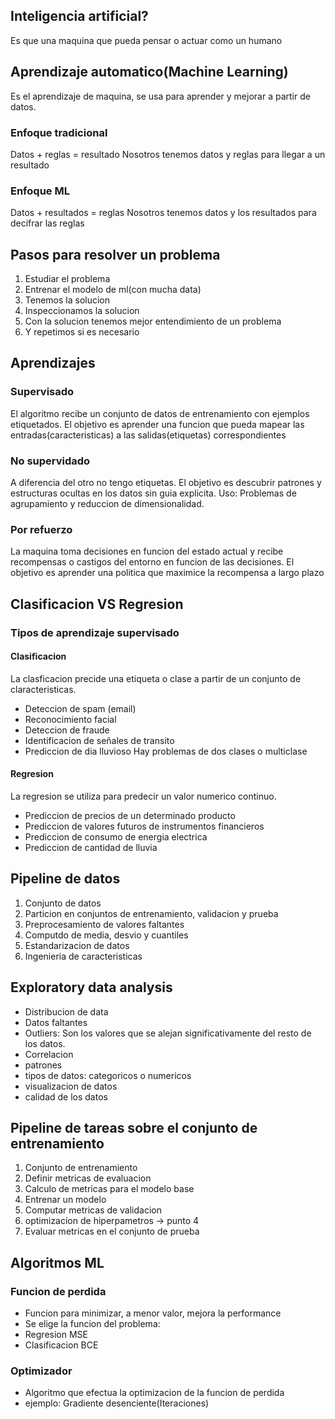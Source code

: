 ## Inteligencia artificial?
Es que una maquina que pueda pensar o actuar como un humano

## Aprendizaje automatico(Machine Learning)
Es el aprendizaje de maquina, se usa para aprender y mejorar a partir de datos.

### Enfoque tradicional
Datos + reglas = resultado Nosotros tenemos datos y reglas para llegar a un resultado

### Enfoque ML
Datos + resultados = reglas Nosotros tenemos datos y los resultados para decifrar las reglas

## Pasos para resolver un problema

1. Estudiar el problema
2. Entrenar el modelo de ml(con mucha data)
3. Tenemos la solucion
4. Inspeccionamos la solucion
5. Con la solucion tenemos mejor entendimiento de un problema
6. Y repetimos si es necesario


## Aprendizajes
### Supervisado
El algoritmo recibe un conjunto de datos de entrenamiento con ejemplos etiquetados. El objetivo es aprender una funcion
que pueda mapear las entradas(caracteristicas) a las salidas(etiquetas) correspondientes

### No supervidado
A diferencia del otro no tengo etiquetas. El objetivo es descubrir patrones y estructuras ocultas en los datos sin guia
explicita. Uso: Problemas de agrupamiento y reduccion de dimensionalidad.

### Por refuerzo
La maquina toma decisiones en funcion del estado actual y recibe recompensas o castigos del entorno en funcion de las
decisiones. El objetivo es aprender una politica que maximice la recompensa a largo plazo


## Clasificacion VS Regresion
### Tipos de aprendizaje supervisado
#### Clasificacion
La clasficacion precide una etiqueta o clase a partir de un conjunto de claracteristicas.

- Deteccion de spam (email)
- Reconocimiento facial
- Deteccion de fraude
- Identificacion de señales de transito
- Prediccion de dia lluvioso Hay problemas de dos clases o multiclase

#### Regresion
La regresion se utiliza para predecir un valor numerico continuo.

- Prediccion de precios de un determinado producto
- Prediccion de valores futuros de instrumentos financieros
- Prediccion de consumo de energia electrica
- Prediccion de cantidad de lluvia

## Pipeline de datos
1. Conjunto de datos
2. Particion en conjuntos de entrenamiento, validacion y prueba
3. Preprocesamiento de valores faltantes
4. Computdo de media, desvio y cuantiles
5. Estandarizacion de datos
6. Ingenieria de caracteristicas



## Exploratory data analysis
- Distribucion de data
- Datos faltantes
- Outliers: Son los valores que se alejan significativamente del resto de los datos.
- Correlacion
- patrones
- tipos de datos: categoricos o numericos
- visualizacion de datos
- calidad de los datos

## Pipeline de tareas sobre el conjunto de entrenamiento
1. Conjunto de entrenamiento
2. Definir metricas de evaluacion
3. Calculo de metricas para el modelo base
4. Entrenar un modelo
5. Computar metricas de validacion
6. optimizacion de hiperpametros -> punto 4
7. Evaluar metricas en el conjunto de prueba


## Algoritmos ML
### Funcion de perdida
- Funcion para minimizar, a menor valor, mejora la performance
- Se elige la funcion del problema:
 - Regresion MSE
 - Clasificacion BCE

### Optimizador
- Algoritmo que efectua la optimizacion de la funcion de perdida
- ejemplo: Gradiente desenciente(Iteraciones)